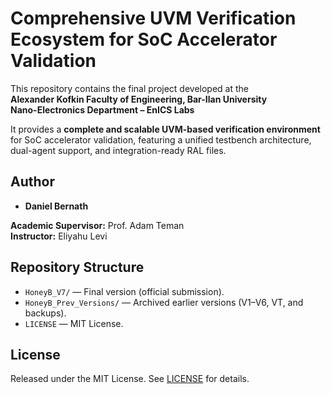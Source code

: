 # Comprehensive UVM Verification Ecosystem for SoC Accelerator Validation

This repository contains the final project developed at the  
**Alexander Kofkin Faculty of Engineering, Bar-Ilan University**  
**Nano-Electronics Department – EnICS Labs**  

It provides a **complete and scalable UVM-based verification environment** for SoC accelerator validation,
featuring a unified testbench architecture, dual-agent support, and integration-ready RAL files.

## Author
- **Daniel Bernath**

**Academic Supervisor:** Prof. Adam Teman  
**Instructor:** Eliyahu Levi  

## Repository Structure
- `HoneyB_V7/` — Final version (official submission).  
- `HoneyB_Prev_Versions/` — Archived earlier versions (V1–V6, VT, and backups).  
- `LICENSE` — MIT License.  

## License
Released under the MIT License. See [LICENSE](LICENSE) for details.
